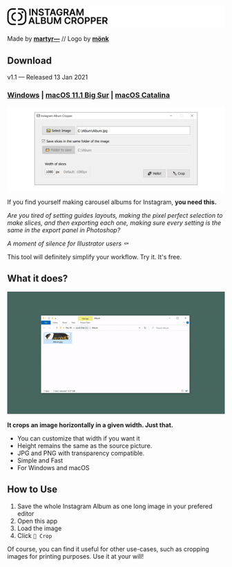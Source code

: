 [![Instagram Album Cropper](images/banner-github.png)](https://martyr.shop)

Made by [**martyr—**](https://martyr.shop) // Logo by [**mönk**](https://www.instagram.com/monkstudeyo/)

## Download
v1.1 — Released 13 Jan 2021

### [**Windows**](https://github.com/MARTYR-X-LTD/instagram-album-crop/releases/download/release-1.1/instagram_album_cropper_1.1_windows.zip) | [**macOS 11.1 Big Sur**](https://github.com/MARTYR-X-LTD/instagram-album-crop/releases/download/release-1.1/instagram_album_cropper_1.1_macos_bigsur.zip) | [**macOS Catalina**](https://github.com/MARTYR-X-LTD/instagram-album-crop/releases/download/release-1.1/instagram_album_cropper_1.0_macos_catalina.zip)

[![Instagram Album Cropper](images/instagram_album_cropper.png)](https://martyr.shop/instagram-album-cropper)

If you find yourself making carousel albums for Instagram, **you need this.**

*Are you tired of setting guides layouts, making the pixel perfect selection to make slices, and then exporting each one, making sure every setting is the same in the export panel in Photoshop?*

*A moment of silence for Illustrator users ⚰️*

This tool will definitely simplify your workflow. Try it. It's free. 

## What it does?

![Instagram Album Cropper](images/instagram_album_cropper.gif)

**It crops an image horizontally in a given width. Just that.**
- You can customize that width if you want it
- Height remains the same as the source picture.
- JPG and PNG with transparency compatible.
- Simple and Fast
- For Windows and macOS

## How to Use

1. Save the whole Instagram Album as one long image in your prefered editor 
2. Open this app
3. Load the image
4. Click `🔪 Crop`

Of course, you can find it useful for other use-cases, such as cropping images for printing purposes. Use it at your will!
